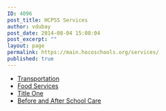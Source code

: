 ```yaml
---
ID: 4096
post_title: HCPSS Services
author: vdubay
post_date: 2014-08-04 15:08:04
post_excerpt: ""
layout: page
permalink: https://main.hocoschools.org/services/
published: true
---
```

<ul>
<li><a href="/schools/transportation/">Transportation</a></li>
<li><a href="/food-services/">Food Services</a></li>
<li><a href="/academics/title-one-services/">Title One</a></li>
<li><a href="/schools/before-and-after-school-care/">Before and After School Care</a></li>
</ul>